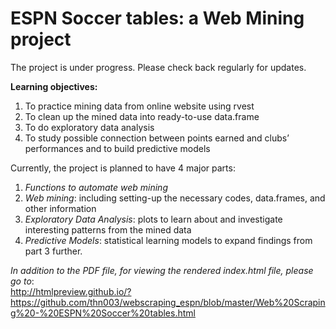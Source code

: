# ESPN Soccer tables: a Web Mining project

The project is under progress. Please check back regularly for updates.

**Learning objectives:**
1.  To practice mining data from online website using rvest
2.  To clean up the mined data into ready-to-use data.frame
3.  To do exploratory data analysis
4.  To study possible connection between points earned and clubs’ performances and to build predictive models

Currently, the project is planned to have 4 major parts:
1.  *Functions to automate web mining*
2.  *Web mining*: including setting-up the necessary codes, data.frames, and other information
3.  *Exploratory Data Analysis*: plots to learn about and investigate interesting patterns from the mined data
4.  *Predictive Models*: statistical learning models to expand findings from part 3 further.

*In addition to the PDF file, for viewing the rendered index.html file, please go to*: <br/>
http://htmlpreview.github.io/?https://github.com/thn003/webscraping_espn/blob/master/Web%20Scraping%20-%20ESPN%20Soccer%20tables.html
